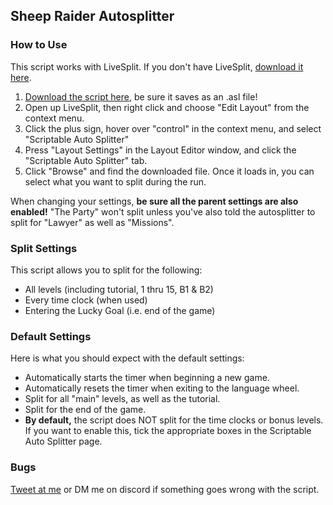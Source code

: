 ## Sheep Raider Autosplitter

### How to Use
This script works with LiveSplit. If you don't have LiveSplit, [download it here](https://livesplit.org).

1. [Download the script here](https://github.com/KZFREW/KZ.Autosplitters/blob/master/Releases/Sheep%20Raider/LiveSplit.SheepRaider.asl), be sure it saves as an .asl file!
2. Open up LiveSplit, then right click and choose "Edit Layout" from the context menu.
3. Click the plus sign, hover over "control" in the context menu, and select "Scriptable Auto Splitter"
4. Press "Layout Settings" in the Layout Editor window, and click the "Scriptable Auto Splitter" tab.
5. Click "Browse" and find the downloaded file. Once it loads in, you can select what you want to split during the run.

When changing your settings, **be sure all the parent settings are also enabled!** "The Party" won't split unless you've also told the autosplitter to split for "Lawyer" as well as "Missions".

### Split Settings
This script allows you to split for the following:

- All levels (including tutorial, 1 thru 15, B1 & B2)
- Every time clock (when used)
- Entering the Lucky Goal (i.e. end of the game)

### Default Settings
Here is what you should expect with the default settings:
- Automatically starts the timer when beginning a new game.
- Automatically resets the timer when exiting to the language wheel.
- Split for all "main" levels, as well as the tutorial.
- Split for the end of the game.
- **By default,** the script does NOT split for the time clocks or bonus levels. If you want to enable this, tick the appropriate boxes in the Scriptable Auto Splitter page.

### Bugs
[Tweet at me](https://twitter.com/kz_frew) or DM me on discord if something goes wrong with the script.
